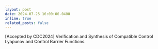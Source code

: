```yaml
---
layout: post
date: 2024-07-25 16:00:00-0400
inline: true
related_posts: false
---
```


[Accepted by CDC2024] Verification and Synthesis of Compatible Control Lyapunov and Control Barrier Functions
